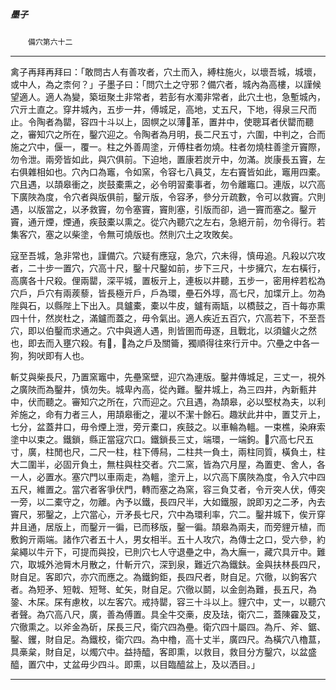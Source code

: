 

##### 墨子
　　`備穴第六十二`

* * *

禽子再拜再拜曰：「敢問古人有善攻者，穴土而入，縛柱施火，以壞吾城，城壞，或中人，為之柰何？」子墨子曰：「問穴土之守邪？備穴者，城內為高樓，以謹候望適人。適人為變，築垣聚土非常者，若彭有水濁非常者，此穴土也，急塹城內，穴亓土直之。穿井城內，五步一井，傅城足，高地，丈五尺，下地，得泉三尺而止。令陶者為罌，容四十斗以上，固幎之以薄𩊚革，置井中，使聰耳者伏罌而聽之，審知穴之所在，鑿穴迎之。令陶者為月明，長二尺五寸，六圍，中判之，合而施之穴中，偃一，覆一。柱之外善周塗，亓傅柱者勿燒。柱者勿燒柱善塗亓竇際，勿令泄。兩旁皆如此，與穴俱前。下迫地，置康若炭亓中，勿滿。炭康長五竇，左右俱雜相如也。穴內口為竈，令如窯，令容七八員艾，左右竇皆如此，竈用四橐。穴且遇，以頡皋衝之，炭鼓橐熏之，必令明習橐事者，勿令離竈口。連版，以穴高下廣陜為度，令穴者與版俱前，鑿亓版，令容矛，參分亓疏數，令可以救竇。穴則遇，以版當之，以矛救竇，勿令塞竇，竇則塞，引版而卻，過一竇而塞之。鑿亓竇，通亓煙，煙通，疾鼓橐以熏之。從穴內聽穴之左右，急絕亓前，勿令得行。若集客穴，塞之以柴塗，令無可燒版也。然則穴土之攻敗矣。

寇至吾城，急非常也，謹備穴。穴疑有應寇，急穴，穴未得，慎毋追。凡殺以穴攻者，二十步一置穴，穴高十尺，鑿十尺鑿如前，步下三尺，十步擁穴，左右橫行，高廣各十尺殺。俚兩罌，深平城，置板亓上，連板以井聽，五步一，密用梓若松為穴戶，戶穴有兩蒺藜，皆長極亓戶，戶為環，壘石外埻，高七尺，加堞亓上。勿為陛與石，以縣陛上下出入。具鑪橐，橐以牛皮，鑪有兩缻，以橋鼓之，百十每亦熏四十什，然炭杜之，滿鑪而蓋之，毋令氣出。適人疾近五百穴，穴高若下，不至吾穴，即以伯鑿而求通之。穴中與適人遇，則皆圉而毋逐，且戰北，以須鑪火之然也，即去而入壅穴殺。有𠏙，𠏙為之戶及關籥，獨順得往來行亓中。穴壘之中各一狗，狗吠即有人也。

斬艾與柴長尺，乃置窯竈中，先壘窯壁，迎穴為連版。鑿井傳城足，三丈一，視外之廣陜而為鑿井，慎勿失。城卑內高，從內難。鑿井城上，為三四井，內新甀井中，伏而聽之。審知穴之所在，穴而迎之。穴且遇，為頡皋，必以堅杖為夫，以利斧施之，命有力者三人，用頡皋衝之，灌以不潔十餘石。趣狀此井中，置艾亓上，七分，盆蓋井口，毋令煙上泄，旁亓橐口，疾鼓之。以車輪為轀。一束樵，染麻索塗中以束之。鐵鎖，縣正當寇穴口。鐵鎖長三丈，端環，一端鉤。𠏙穴高七尺五寸，廣，柱閒也尺，二尺一柱，柱下傅舄，二柱共一負土，兩柱同質，橫負土，柱大二圍半，必固亓負土，無柱與柱交者。穴二窯，皆為穴月屋，為置吏、舍人，各一人，必置水。塞穴門以車兩走，為轀，塗亓上，以穴高下廣陜為度，令入穴中四五尺，維置之。當穴者客爭伏門，轉而塞之為窯，容三負艾者，令亓突人伏，傅突一旁，以二橐守之，勿離。內予以鐵，長四尺半，大如鐵服，說即刃之二矛，內去竇尺，邪鑿之，上穴當心，亓矛長七尺，穴中為環利率，穴二。鑿井城下，俟亓穿井且通，居版上，而鑿亓一徧，已而移版，鑿一徧。頡皋為兩夫，而旁貍亓植，而敷鉤亓兩端。諸作穴者五十人，男女相半。五十人攻穴，為傳士之口，受六參，約枲繩以牛亓下，可提而與投，已則穴七人守退壘之中，為大廡一，藏穴具亓中。難穴，取城外池脣木月散之，什斬亓穴，深到泉，難近穴為鐵鈇。金與扶林長四尺，財自足。客即穴，亦穴而應之。為鐵鉤鉅，長四尺者，財自足。穴徹，以鉤客穴者。為短矛、短戟、短弩、虻矢，財自足。穴徹以鬬，以金劍為難，長五尺，為銎、木杘。杘有慮枚，以左客穴。戒持罌，容三十斗以上。貍穴中，丈一，以聽穴者聲。為穴高八尺，廣，善為傅置。具全牛交槀，皮及珐，衛穴二，蓋陳靃及艾，穴徹熏之。以斧金為斫，杘長三尺，衛穴四為壘。衛穴四十屬四。為斤、斧、鋸、鑿、钁，財自足。為鐵校，衛穴四。為中櫓，高十丈半，廣四尺。為橫穴八櫓蒀，具槀枲，財自足，以燭穴中。益持醯，客即熏，以救目，救目分方鑿穴，以盆盛醯，置穴中，丈盆毋少四斗。即熏，以目臨醯盆上，及以洒目。」

* * *


